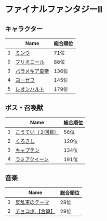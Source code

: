# ファイナルファンタジーII

## キャラクター
||Name|総合順位|
|-|-|-|
|1|[ミンウ](https://www.google.co.jp/search?hl=jp&gl=JP&tbm=isch&q=%E3%83%9F%E3%83%B3%E3%82%A6+%E3%83%95%E3%82%A1%E3%82%A4%E3%83%8A%E3%83%AB%E3%83%95%E3%82%A1%E3%83%B3%E3%82%BF%E3%82%B8%E3%83%BCII)|71位|
|2|[フリオニール](https://www.google.co.jp/search?hl=jp&gl=JP&tbm=isch&q=%E3%83%95%E3%83%AA%E3%82%AA%E3%83%8B%E3%83%BC%E3%83%AB+%E3%83%95%E3%82%A1%E3%82%A4%E3%83%8A%E3%83%AB%E3%83%95%E3%82%A1%E3%83%B3%E3%82%BF%E3%82%B8%E3%83%BCII)|88位|
|3|[パラメキア皇帝](https://www.google.co.jp/search?hl=jp&gl=JP&tbm=isch&q=%E3%83%91%E3%83%A9%E3%83%A1%E3%82%AD%E3%82%A2%E7%9A%87%E5%B8%9D+%E3%83%95%E3%82%A1%E3%82%A4%E3%83%8A%E3%83%AB%E3%83%95%E3%82%A1%E3%83%B3%E3%82%BF%E3%82%B8%E3%83%BCII)|136位|
|4|[ヨーゼフ](https://www.google.co.jp/search?hl=jp&gl=JP&tbm=isch&q=%E3%83%A8%E3%83%BC%E3%82%BC%E3%83%95+%E3%83%95%E3%82%A1%E3%82%A4%E3%83%8A%E3%83%AB%E3%83%95%E3%82%A1%E3%83%B3%E3%82%BF%E3%82%B8%E3%83%BCII)|145位|
|5|[レオンハルト](https://www.google.co.jp/search?hl=jp&gl=JP&tbm=isch&q=%E3%83%AC%E3%82%AA%E3%83%B3%E3%83%8F%E3%83%AB%E3%83%88+%E3%83%95%E3%82%A1%E3%82%A4%E3%83%8A%E3%83%AB%E3%83%95%E3%82%A1%E3%83%B3%E3%82%BF%E3%82%B8%E3%83%BCII)|179位|

## ボス・召喚獣
||Name|総合順位|
|-|-|-|
|1|[こうてい（２回目）](https://www.google.co.jp/search?hl=jp&gl=JP&tbm=isch&q=%E3%81%93%E3%81%86%E3%81%A6%E3%81%84%EF%BC%88%EF%BC%92%E5%9B%9E%E7%9B%AE%EF%BC%89+%E3%83%95%E3%82%A1%E3%82%A4%E3%83%8A%E3%83%AB%E3%83%95%E3%82%A1%E3%83%B3%E3%82%BF%E3%82%B8%E3%83%BCII)|56位|
|2|[くろきし](https://www.google.co.jp/search?hl=jp&gl=JP&tbm=isch&q=%E3%81%8F%E3%82%8D%E3%81%8D%E3%81%97+%E3%83%95%E3%82%A1%E3%82%A4%E3%83%8A%E3%83%AB%E3%83%95%E3%82%A1%E3%83%B3%E3%82%BF%E3%82%B8%E3%83%BCII)|120位|
|3|[キャプテン](https://www.google.co.jp/search?hl=jp&gl=JP&tbm=isch&q=%E3%82%AD%E3%83%A3%E3%83%97%E3%83%86%E3%83%B3+%E3%83%95%E3%82%A1%E3%82%A4%E3%83%8A%E3%83%AB%E3%83%95%E3%82%A1%E3%83%B3%E3%82%BF%E3%82%B8%E3%83%BCII)|134位|
|4|[ラミアクイーン](https://www.google.co.jp/search?hl=jp&gl=JP&tbm=isch&q=%E3%83%A9%E3%83%9F%E3%82%A2%E3%82%AF%E3%82%A4%E3%83%BC%E3%83%B3+%E3%83%95%E3%82%A1%E3%82%A4%E3%83%8A%E3%83%AB%E3%83%95%E3%82%A1%E3%83%B3%E3%82%BF%E3%82%B8%E3%83%BCII)|191位|

## 音楽
||Name|総合順位|
|-|-|-|
|1|[反乱軍のテーマ](https://www.youtube.com/results?search_query=%E5%8F%8D%E4%B9%B1%E8%BB%8D%E3%81%AE%E3%83%86%E3%83%BC%E3%83%9E+%E3%83%95%E3%82%A1%E3%82%A4%E3%83%8A%E3%83%AB%E3%83%95%E3%82%A1%E3%83%B3%E3%82%BF%E3%82%B8%E3%83%BCII)|28位|
|2|[チョコボ 【合算】](https://www.youtube.com/results?search_query=%E3%83%81%E3%83%A7%E3%82%B3%E3%83%9C+%E3%80%90%E5%90%88%E7%AE%97%E3%80%91+%E3%83%95%E3%82%A1%E3%82%A4%E3%83%8A%E3%83%AB%E3%83%95%E3%82%A1%E3%83%B3%E3%82%BF%E3%82%B8%E3%83%BCII)|29位|

